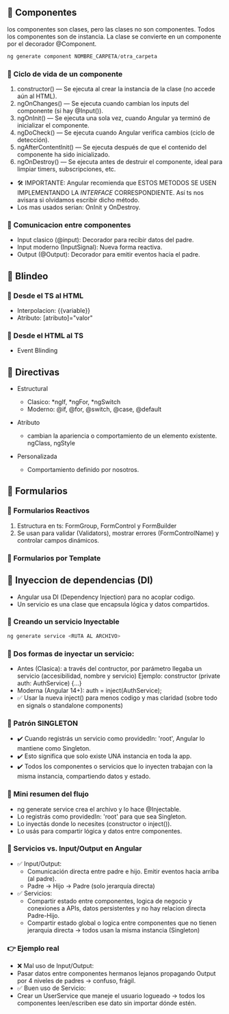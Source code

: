 ## 📌 Componentes
los componentes son clases, pero las clases no son componentes. Todos los componentes son de instancia. La clase se convierte en un componente por el decorador @Component.

```ts
ng generate component NOMBRE_CARPETA/otra_carpeta
```

### 📍 Ciclo de vida de un componente

1. constructor() — Se ejecuta al crear la instancia de la clase (no accede aún al HTML).
2. ngOnChanges() — Se ejecuta cuando cambian los inputs del componente (si hay @Input()).
3. ngOnInit() — Se ejecuta una sola vez, cuando Angular ya terminó de inicializar el componente.
4. ngDoCheck() — Se ejecuta cuando Angular verifica cambios (ciclo de detección).
5. ngAfterContentInit() — Se ejecuta después de que el contenido del componente ha sido inicializado.
5. ngOnDestroy() — Se ejecuta antes de destruir el componente, ideal para limpiar timers, subscripciones, etc.

- 🛠 IMPORTANTE: Angular recomienda que ESTOS METODOS SE USEN IMPLEMENTANDO LA *INTERFACE* CORRESPONDIENTE. Así ts nos avisara si olvidamos escribir dicho método.
- Los mas usados serian: OnInit y OnDestroy.

### 📍 Comunicacion entre componentes
- Input clasico (@input): Decorador para recibir datos del padre.
- Input moderno (InputSignal): Nueva forma reactiva.
- Output (@Output): Decorador para emitir eventos hacia el padre.


## 📌 Blindeo

### 📍 Desde el TS al HTML
- Interpolacion: {{variable}}
- Atributo: [atributo]="valor"

### 📍 Desde el HTML al TS
- Event Blinding

## 📌 Directivas
- Estructural
    * Clasico: *ngIf, *ngFor, *ngSwitch
    * Moderno: @if, @for, @switch, @case, @default

- Atributo
    * cambian la apariencia o comportamiento de un elemento existente. ngClass, ngStyle

- Personalizada
    * Comportamiento definido por nosotros.

## 📌 Formularios

### 📍 Formularios Reactivos

1) Estructura en ts: FormGroup, FormControl y FormBuilder
2) Se usan para validar (Validators), mostrar errores (FormControlName) y controlar campos dinámicos.

### 📍 Formularios por Template

## 📌 Inyeccion de dependencias (DI)

- Angular usa DI (Dependency Injection) para no acoplar codigo.
- Un servicio es una clase que encapsula lógica y datos compartidos.

### 📍 Creando un servicio Inyectable

```ts
ng generate service <RUTA AL ARCHIVO>
```

### 📍 Dos formas de inyectar un servicio:
- Antes (Clasica): a través del contructor, por parámetro llegaba un servicio (accesibilidad, nombre y servicio) Ejemplo: constructor (private auth: AuthService) {...}
- Moderna (Angular 14+): auth = inject(AuthService);
- ✅ Usar la nueva inject() para menos codigo y mas claridad (sobre todo en signals o standalone components)

### 📍 Patrón SINGLETON

- ✔️ Cuando registrás un servicio como providedIn: 'root', Angular lo mantiene como Singleton.
- ✔️ Esto significa que solo existe UNA instancia en toda la app.
- ✔️ Todos los componentes o servicios que lo inyecten trabajan con la misma instancia, compartiendo datos y estado.

### 📍 Mini resumen del flujo

- ng generate service crea el archivo y lo hace @Injectable.
- Lo registrás como providedIn: 'root' para que sea Singleton.
- Lo inyectás donde lo necesites (constructor o inject()).
- Lo usás para compartir lógica y datos entre componentes.

### 📍 Servicios vs. Input/Output en Angular

- ✅ Input/Output:
	- Comunicación directa entre padre e hijo. Emitir eventos hacia arriba (al padre).
	- Padre → Hijo → Padre (solo jerarquía directa)
- ✅ Servicios:
	- Compartir estado entre componentes, logica de negocio y conexiones a APIs, datos persistentes y no hay relacion directa Padre-Hijo.
	- Compartir estado global o logica entre componentes que no tienen jerarquia directa → todos usan la misma instancia (Singleton)

### 👉 Ejemplo real
- ❌ Mal uso de Input/Output:
- Pasar datos entre componentes hermanos lejanos propagando Output por 4 niveles de padres → confuso, frágil.
- ✅ Buen uso de Servicio:
- Crear un UserService que maneje el usuario logueado → todos los componentes leen/escriben ese dato sin importar dónde estén.
